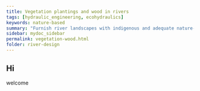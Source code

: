 ```yaml
---
title: Vegetation plantings and wood in rivers
tags: [hydraulic_engineering, ecohydraulics]
keywords: nature-based
summary: "Furnish river landscapes with indigenous and adequate nature-based engineering features."
sidebar: mydoc_sidebar
permalink: vegetation-wood.html
folder: river-design
---
```



## Hi
welcome

